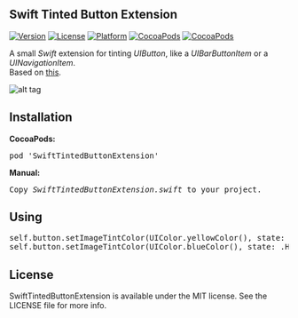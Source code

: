 ## Swift Tinted Button Extension

[![Version](https://img.shields.io/cocoapods/v/SwiftTintedButtonExtension.svg?style=flat)](http://cocoadocs.org/docsets/SwiftTintedButtonExtension)
[![License](https://img.shields.io/cocoapods/l/SwiftTintedButtonExtension.svg?style=flat)](http://cocoadocs.org/docsets/SwiftTintedButtonExtension)
[![Platform](https://img.shields.io/cocoapods/p/SwiftTintedButtonExtension.svg?style=flat)](http://cocoadocs.org/docsets/SwiftTintedButtonExtension)
[![CocoaPods](https://img.shields.io/cocoapods/dt/SwiftTintedButtonExtension.svg)](https://cocoapods.org/pods/SwiftTintedButtonExtension)
[![CocoaPods](https://img.shields.io/cocoapods/dm/SwiftTintedButtonExtension.svg)](https://cocoapods.org/pods/SwiftTintedButtonExtension)

A small <i>Swift</i> extension for tinting <i>UIButton</i>, like a <i>UIBarButtonItem</i> or a <i>UINavigationItem</i>.<br>
Based on <a href="https://github.com/filipstefansson/UITintedButton">this</a>.

![alt tag](https://raw.github.com/maximbilan/SwiftTintedButtonExtension/master/img/4.png)

## Installation
<b>CocoaPods:</b>
<pre>
pod 'SwiftTintedButtonExtension'
</pre>
<b>Manual:</b></br>
<pre>
Copy <i>SwiftTintedButtonExtension.swift</i> to your project.
</pre>

## Using
<pre>
self.button.setImageTintColor(UIColor.yellowColor(), state: .Normal)
self.button.setImageTintColor(UIColor.blueColor(), state: .Highlighted)
</pre>

## License

SwiftTintedButtonExtension is available under the MIT license. See the LICENSE file for more info.
